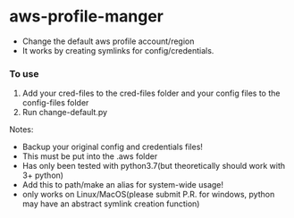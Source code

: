 # aws-profile-manger
* Change the default aws profile account/region 
* It works by creating symlinks for config/credentials.

### To use
1. Add your cred-files to the cred-files folder and your config files to the config-files folder
2. Run change-default.py

Notes: 
  * Backup your original config and credentials files!
  * This must be put into the .aws folder
  * Has only been tested with python3.7(but theoretically should work with 3+ python)
  * Add this to path/make an alias for system-wide usage!
  * only works on Linux/MacOS(please submit P.R. for windows, python may have an abstract symlink creation function)
